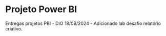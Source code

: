 # Projeto Power BI
Entregas projetos PBI - DIO
18/09/2024 - Adicionado lab desafio relatório criativo.
